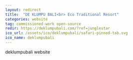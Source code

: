 ```yaml
---
layout: redirect
title:  "DE KLUMPU BALI<br> Eco Traditional Resort"
categories: website
tag: commissioned-work open-source
redir: https://deklumpubali.com/?ref=junglestar
ico_url: /assets/ico/deklumpubali/safari-pinned-tab.svg
ico_name: deklumpubali
---
```


deklumpubali website
